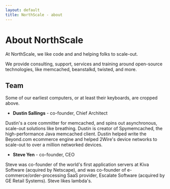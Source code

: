 ```yaml
---
layout: default
title: NorthScale - about
---
```


# About NorthScale

At NorthScale, we like code and and helping folks to scale-out.

We provide consulting, support, services and training around
open-source technologies, like memcached, beanstalkd, twisted, and
more.

## Team

Some of our earliest computers, or at least their keyboards, are
cropped above.

- **Dustin Sallings** - co-founder, Chief Architect

Dustin's a core committer for memcached, and spins out asynchronous,
scale-out solutions like breathing.  Dustin is creator of
Spymemcached, the high-performance Java memcached client.  Dustin
helped write the Beyond.com ecommerce engine and helped 2Wire's device
networks to scale-out to over a million networked devices.

- **Steve Yen** - co-founder, CEO

Steve was co-founder of the world's first application servers at Kiva
Software (acquired by Netscape), and was co-founder of
e-commerce/order-processing SaaS provider, Escalate Software (acquired
by GE Retail Systems).  Steve likes lambda's.


